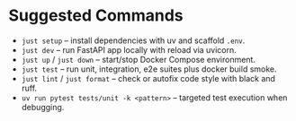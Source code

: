 # Suggested Commands
- `just setup` – install dependencies with uv and scaffold `.env`.
- `just dev` – run FastAPI app locally with reload via uvicorn.
- `just up` / `just down` – start/stop Docker Compose environment.
- `just test` – run unit, integration, e2e suites plus docker build smoke.
- `just lint` / `just format` – check or autofix code style with black and ruff.
- `uv run pytest tests/unit -k <pattern>` – targeted test execution when debugging.